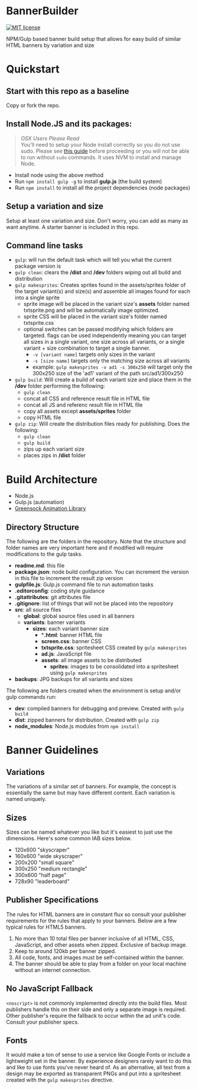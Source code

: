 # BannerBuilder

[![MIT license](http://img.shields.io/badge/license-MIT-brightgreen.svg)](http://opensource.org/licenses/MIT)

NPM/Gulp based banner build setup that allows for easy build of similar HTML banners by variation and size

# Quickstart

## Start with this repo as a baseline

Copy or fork the repo.

## Install Node.JS and its packages:

> *OSX Users Please Read*  
> You'll need to setup your Node install correctly so you do not use sudo. Please see [this guide](http://michael-kuehnel.de/node.js/2015/09/08/using-vm-to-switch-node-versions.html) before proceeding or you will not be able to run without `sudo` commands. It uses NVM to install and manage Node.

- Install node using the above method
- Run `npm install gulp -g` to install **gulp.js** (the build system)
- Run `npm install` to install all the project dependencies (node packages)

## Setup a variation and size

Setup at least one variation and size. Don't worry, you can add as many as want anytime. A starter banner is included in this repo.

## Command line tasks

- `gulp`: will run the default task which will tell you what the current package version is
- `gulp clean`: clears the **/dist** and **/dev** folders wiping out all build and distribution
- `gulp makesprites`: Creates sprites found in the assets/sprites folder of the target variant(s) and size(s) and assemble all images found for each into a single sprite
    + sprite image will be placed in the variant size's **assets** folder named txtsprite.png and will be automatically image optimized.
    + sprite CSS will be placed in the variant size's folder named txtsprite.css
    + optional switches can be passed modifying which folders are targeted. flags can be used independently meaning you can target all sizes in a single variant, one size across all variants, or a single variant + size combination to target a single banner.
        - `-v [variant name]` targets only sizes in the variant
        - `-s [size name]` targets only the matching size across all variants
        - example: `gulp makesprites -v ad1 -s 300x250` will target only the 300x250 size of the 'ad1' variant of the path src/ad1/300x250
- `gulp build`: Will create a build of each variant size and place them in the **/dev** folder performing the following:
    + `gulp clean`
    + concat all CSS and reference result file in HTML file
    + concat all JS and referenc result file in HTML file
    + copy all assets except **assets/sprites** folder
    + copy HTML file
- `gulp zip`: Will create the distribution files ready for publishing. Does the following:
    + `gulp clean`
    + `gulp build`
    + zips up each variant size
    + places zips in **/dist** folder

# Build Architecture

- Node.js
- Gulp.js (automation)
- [Greensock Animation Library](http://greensock.com/gsap)

## Directory Structure

The following are the folders in the repository. Note that the structure and folder names are very important here and if modified will require modifications to the gulp tasks.

- **readme.md**: this file
- **package.json**: node build configuration. You can increment the version in this file to increment the result zip version
- **gulpfile.js**: Gulp.js command file to run automation tasks
- **.editorconfig**: coding style guidance
- **.gitattributes**: git attributes file
- **.gitignore**: list of things that will not be placed into the repository
- **src**: all source files
    - **global**: global source files used in all banners
    - **variants**: banner variants
        + **sizes**: each variant banner size
            * ***.html**: banner HTML file
            * **screen.css**: banner CSS
            * **txtsprite.css**: spritesheet CSS created by `gulp makesprites`
            * **ad.js**: JavaScript file
            * **assets**: all image assets to be distributed
                - **sprites**: images to be consolidated into a spritesheet using `gulp makesprites`
- **backups**: JPG backups for all variants and sizes

The following are folders created when the environment is setup and/or gulp commands run:

- **dev**: compiled banners for debugging and preview. Created with `gulp build`
- **dist**: zipped banners for distribution. Created with `gulp zip`
- **node_modules**: Node.js modules from `npm install`

# Banner Guidelines

## Variations

The variations of a similar set of banners. For example, the concept is essentially the same but may have different content. Each variation is named uniquely.

## Sizes

Sizes can be named whatever you like but it's easiest to just use the dimensions. Here's some common IAB sizes below.

- 120x600 "skyscraper"
- 160x600 "wide skyscraper"
- 200x200 "small square"
- 300x250 "medium rectangle"
- 300x600 "half page"
- 728x90 "leaderboard"

## Publisher Specifications

The rules for HTML banners are in constant flux so consult your publisher requirements for the rules that apply to your banners. Below are a few typical rules for HTML5 banners.

1. No more than 10 total files per banner inclusive of all HTML, CSS, JavaScript, and other assets when zipped. Exclusive of backup image.
2. Keep to around 120kb per banner zipped.
3. All code, fonts, and images must be self-contained within the banner.
4. The banner should be able to play from a folder on your local machine without an internet connection.

## No JavaScript Fallback

`<noscript>` is not commonly implemented directly into the build files. Most publishers handle this on their side and only a separate image is required. Other publisher's require the fallback to occur within the ad unit's code. Consult your publisher specs.

## Fonts

It would make a ton of sense to use a service like Google Fonts or include a lightweight set in the banner. By experience designers rarely want to do this and like to use fonts you've never heard of. As an alternative, all text from a design may be exported as transparent PNGs and put into a spritesheet created with the `gulp makesprites` directive.

